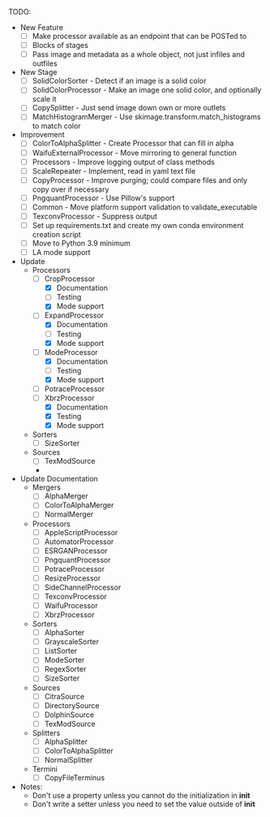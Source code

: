 TODO:

- New Feature
    - [ ] Make processor available as an endpoint that can be POSTed to
    - [ ] Blocks of stages
    - [ ] Pass image and metadata as a whole object, not just infiles and outfiles
- New Stage
    - [ ] SolidColorSorter - Detect if an image is a solid color
    - [ ] SolidColorProcessor - Make an image one solid color, and optionally scale it
    - [ ] CopySplitter - Just send image down own or more outlets
    - [ ] MatchHistogramMerger - Use skimage.transform.match_histograms to match color
- Improvement
    - [ ] ColorToAlphaSplitter - Create Processor that can fill in alpha
    - [ ] WaifuExternalProcessor - Move mirroring to general function
    - [ ] Processors - Improve logging output of class methods
    - [ ] ScaleRepeater - Implement, read in yaml text file
    - [ ] CopyProcessor - Improve purging; could compare files and only copy over if necessary
    - [ ] PngquantProcessor - Use Pillow's support
    - [ ] Common - Move platform support validation to validate_executable
    - [ ] TexconvProcessor - Suppress output
    - [ ] Set up requirements.txt and create my own conda environment creation script
    - [ ] Move to Python 3.9 minimum
    - [ ] LA mode support
- Update 
    - Processors
        - [ ] CropProcessor
            - [x] Documentation
            - [ ] Testing
            - [x] Mode support
        - [ ] ExpandProcessor
            - [x] Documentation
            - [ ] Testing
            - [x] Mode support
        - [ ] ModeProcessor
            - [x] Documentation
            - [ ] Testing
            - [x] Mode support
        - [ ] PotraceProcessor
        - [ ] XbrzProcessor
            - [x] Documentation
            - [x] Testing
            - [x] Mode support
    - Sorters
        - [ ] SizeSorter
    - Sources
        - [ ] TexModSource
        -
- Update Documentation
    - Mergers
        - [ ] AlphaMerger
        - [ ] ColorToAlphaMerger
        - [ ] NormalMerger
    - Processors
        - [ ] AppleScriptProcessor
        - [ ] AutomatorProcessor
        - [ ] ESRGANProcessor
        - [ ] PngquantProcessor
        - [ ] PotraceProcessor
        - [ ] ResizeProcessor
        - [ ] SideChannelProcessor
        - [ ] TexconvProcessor
        - [ ] WaifuProcessor
        - [ ] XbrzProcessor
    - Sorters
        - [ ] AlphaSorter
        - [ ] GrayscaleSorter
        - [ ] ListSorter
        - [ ] ModeSorter
        - [ ] RegexSorter
        - [ ] SizeSorter
    - Sources
        - [ ] CitraSource
        - [ ] DirectorySource
        - [ ] DolphinSource
        - [ ] TexModSource
    - Splitters
        - [ ] AlphaSplitter
        - [ ] ColorToAlphaSplitter
        - [ ] NormalSplitter
    - Termini
        - [ ] CopyFileTerminus
- Notes:
    - Don't use a property unless you cannot do the initialization in __init__
    - Don't write a setter unless you need to set the value outside of __init__
